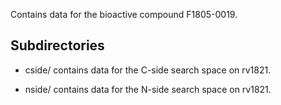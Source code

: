 Contains data for the bioactive compound F1805-0019.

## Subdirectories

- cside/ contains data for the C-side search space on rv1821.

- nside/ contains data for the N-side search space on rv1821.

